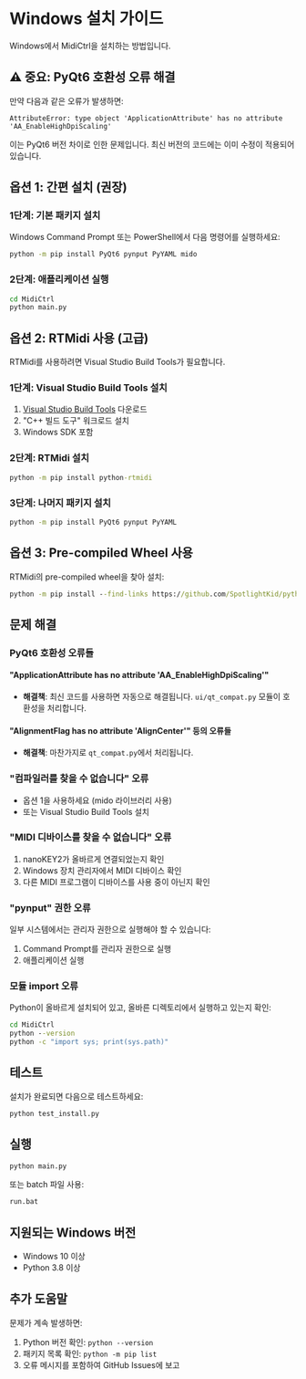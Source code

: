 # Windows 설치 가이드

Windows에서 MidiCtrl을 설치하는 방법입니다.

## ⚠️ 중요: PyQt6 호환성 오류 해결

만약 다음과 같은 오류가 발생하면:
```
AttributeError: type object 'ApplicationAttribute' has no attribute 'AA_EnableHighDpiScaling'
```

이는 PyQt6 버전 차이로 인한 문제입니다. 최신 버전의 코드에는 이미 수정이 적용되어 있습니다.

## 옵션 1: 간편 설치 (권장)

### 1단계: 기본 패키지 설치
Windows Command Prompt 또는 PowerShell에서 다음 명령어를 실행하세요:

```cmd
python -m pip install PyQt6 pynput PyYAML mido
```

### 2단계: 애플리케이션 실행
```cmd
cd MidiCtrl
python main.py
```

## 옵션 2: RTMidi 사용 (고급)

RTMidi를 사용하려면 Visual Studio Build Tools가 필요합니다.

### 1단계: Visual Studio Build Tools 설치
1. [Visual Studio Build Tools](https://visualstudio.microsoft.com/ko/downloads/#build-tools-for-visual-studio-2022) 다운로드
2. "C++ 빌드 도구" 워크로드 설치
3. Windows SDK 포함

### 2단계: RTMidi 설치
```cmd
python -m pip install python-rtmidi
```

### 3단계: 나머지 패키지 설치
```cmd
python -m pip install PyQt6 pynput PyYAML
```

## 옵션 3: Pre-compiled Wheel 사용

RTMidi의 pre-compiled wheel을 찾아 설치:

```cmd
python -m pip install --find-links https://github.com/SpotlightKid/python-rtmidi/releases python-rtmidi
```

## 문제 해결

### PyQt6 호환성 오류들

#### "ApplicationAttribute has no attribute 'AA_EnableHighDpiScaling'"
- **해결책**: 최신 코드를 사용하면 자동으로 해결됩니다. `ui/qt_compat.py` 모듈이 호환성을 처리합니다.

#### "AlignmentFlag has no attribute 'AlignCenter'" 등의 오류들
- **해결책**: 마찬가지로 `qt_compat.py`에서 처리됩니다.

### "컴파일러를 찾을 수 없습니다" 오류
- 옵션 1을 사용하세요 (mido 라이브러리 사용)
- 또는 Visual Studio Build Tools 설치

### "MIDI 디바이스를 찾을 수 없습니다" 오류
1. nanoKEY2가 올바르게 연결되었는지 확인
2. Windows 장치 관리자에서 MIDI 디바이스 확인
3. 다른 MIDI 프로그램이 디바이스를 사용 중이 아닌지 확인

### "pynput" 권한 오류
일부 시스템에서는 관리자 권한으로 실행해야 할 수 있습니다:
1. Command Prompt를 관리자 권한으로 실행
2. 애플리케이션 실행

### 모듈 import 오류
Python이 올바르게 설치되어 있고, 올바른 디렉토리에서 실행하고 있는지 확인:
```cmd
cd MidiCtrl
python --version
python -c "import sys; print(sys.path)"
```

## 테스트

설치가 완료되면 다음으로 테스트하세요:

```cmd
python test_install.py
```

## 실행

```cmd
python main.py
```

또는 batch 파일 사용:

```cmd
run.bat
```

## 지원되는 Windows 버전

- Windows 10 이상
- Python 3.8 이상

## 추가 도움말

문제가 계속 발생하면:

1. Python 버전 확인: `python --version`
2. 패키지 목록 확인: `python -m pip list`
3. 오류 메시지를 포함하여 GitHub Issues에 보고